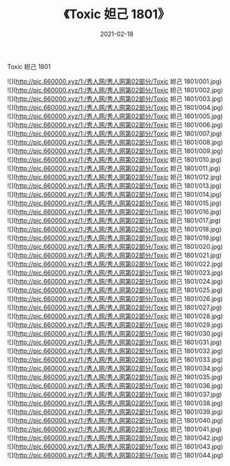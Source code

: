 ﻿---
layout: post
title:  《Toxic 妲己 1801》
date:   2021-02-18
img: http://pic.660000.xyz/1:/秀人网/秀人网第02部分/Toxic 妲己 1801/000.jpg
categories: [美女, 清纯, 唯美]
---

Toxic 妲己 1801

  ![](http://pic.660000.xyz/1:/秀人网/秀人网第02部分/Toxic 妲己 1801/001.jpg) <br> ![](http://pic.660000.xyz/1:/秀人网/秀人网第02部分/Toxic 妲己 1801/002.jpg) <br> ![](http://pic.660000.xyz/1:/秀人网/秀人网第02部分/Toxic 妲己 1801/003.jpg) <br> ![](http://pic.660000.xyz/1:/秀人网/秀人网第02部分/Toxic 妲己 1801/004.jpg) <br> ![](http://pic.660000.xyz/1:/秀人网/秀人网第02部分/Toxic 妲己 1801/005.jpg) <br> ![](http://pic.660000.xyz/1:/秀人网/秀人网第02部分/Toxic 妲己 1801/006.jpg) <br> ![](http://pic.660000.xyz/1:/秀人网/秀人网第02部分/Toxic 妲己 1801/007.jpg) <br> ![](http://pic.660000.xyz/1:/秀人网/秀人网第02部分/Toxic 妲己 1801/008.jpg) <br> ![](http://pic.660000.xyz/1:/秀人网/秀人网第02部分/Toxic 妲己 1801/009.jpg) <br> ![](http://pic.660000.xyz/1:/秀人网/秀人网第02部分/Toxic 妲己 1801/010.jpg) <br> ![](http://pic.660000.xyz/1:/秀人网/秀人网第02部分/Toxic 妲己 1801/011.jpg) <br> ![](http://pic.660000.xyz/1:/秀人网/秀人网第02部分/Toxic 妲己 1801/012.jpg) <br> ![](http://pic.660000.xyz/1:/秀人网/秀人网第02部分/Toxic 妲己 1801/013.jpg) <br> ![](http://pic.660000.xyz/1:/秀人网/秀人网第02部分/Toxic 妲己 1801/014.jpg) <br> ![](http://pic.660000.xyz/1:/秀人网/秀人网第02部分/Toxic 妲己 1801/015.jpg) <br> ![](http://pic.660000.xyz/1:/秀人网/秀人网第02部分/Toxic 妲己 1801/016.jpg) <br> ![](http://pic.660000.xyz/1:/秀人网/秀人网第02部分/Toxic 妲己 1801/017.jpg) <br> ![](http://pic.660000.xyz/1:/秀人网/秀人网第02部分/Toxic 妲己 1801/018.jpg) <br> ![](http://pic.660000.xyz/1:/秀人网/秀人网第02部分/Toxic 妲己 1801/019.jpg) <br> ![](http://pic.660000.xyz/1:/秀人网/秀人网第02部分/Toxic 妲己 1801/020.jpg) <br> ![](http://pic.660000.xyz/1:/秀人网/秀人网第02部分/Toxic 妲己 1801/021.jpg) <br> ![](http://pic.660000.xyz/1:/秀人网/秀人网第02部分/Toxic 妲己 1801/022.jpg) <br> ![](http://pic.660000.xyz/1:/秀人网/秀人网第02部分/Toxic 妲己 1801/023.jpg) <br> ![](http://pic.660000.xyz/1:/秀人网/秀人网第02部分/Toxic 妲己 1801/024.jpg) <br> ![](http://pic.660000.xyz/1:/秀人网/秀人网第02部分/Toxic 妲己 1801/025.jpg) <br> ![](http://pic.660000.xyz/1:/秀人网/秀人网第02部分/Toxic 妲己 1801/026.jpg) <br> ![](http://pic.660000.xyz/1:/秀人网/秀人网第02部分/Toxic 妲己 1801/027.jpg) <br> ![](http://pic.660000.xyz/1:/秀人网/秀人网第02部分/Toxic 妲己 1801/028.jpg) <br> ![](http://pic.660000.xyz/1:/秀人网/秀人网第02部分/Toxic 妲己 1801/029.jpg) <br> ![](http://pic.660000.xyz/1:/秀人网/秀人网第02部分/Toxic 妲己 1801/030.jpg) <br> ![](http://pic.660000.xyz/1:/秀人网/秀人网第02部分/Toxic 妲己 1801/031.jpg) <br> ![](http://pic.660000.xyz/1:/秀人网/秀人网第02部分/Toxic 妲己 1801/032.jpg) <br> ![](http://pic.660000.xyz/1:/秀人网/秀人网第02部分/Toxic 妲己 1801/033.jpg) <br> ![](http://pic.660000.xyz/1:/秀人网/秀人网第02部分/Toxic 妲己 1801/034.jpg) <br> ![](http://pic.660000.xyz/1:/秀人网/秀人网第02部分/Toxic 妲己 1801/035.jpg) <br> ![](http://pic.660000.xyz/1:/秀人网/秀人网第02部分/Toxic 妲己 1801/036.jpg) <br> ![](http://pic.660000.xyz/1:/秀人网/秀人网第02部分/Toxic 妲己 1801/037.jpg) <br> ![](http://pic.660000.xyz/1:/秀人网/秀人网第02部分/Toxic 妲己 1801/038.jpg) <br> ![](http://pic.660000.xyz/1:/秀人网/秀人网第02部分/Toxic 妲己 1801/039.jpg) <br> ![](http://pic.660000.xyz/1:/秀人网/秀人网第02部分/Toxic 妲己 1801/040.jpg) <br> ![](http://pic.660000.xyz/1:/秀人网/秀人网第02部分/Toxic 妲己 1801/041.jpg) <br> ![](http://pic.660000.xyz/1:/秀人网/秀人网第02部分/Toxic 妲己 1801/042.jpg) <br> ![](http://pic.660000.xyz/1:/秀人网/秀人网第02部分/Toxic 妲己 1801/043.jpg) <br> ![](http://pic.660000.xyz/1:/秀人网/秀人网第02部分/Toxic 妲己 1801/044.jpg) <br>